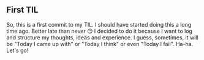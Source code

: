 ## First TIL

So, this is a first commit to my TIL. I should have started doing this a long time ago. Better late than never :smirk:
I decided to do it because I want to log and structure my thoughts, ideas and experience. I guess, sometimes, it will
be "Today I came up with" or "Today I think" or even "Today I fail". Ha-ha. Let's go!